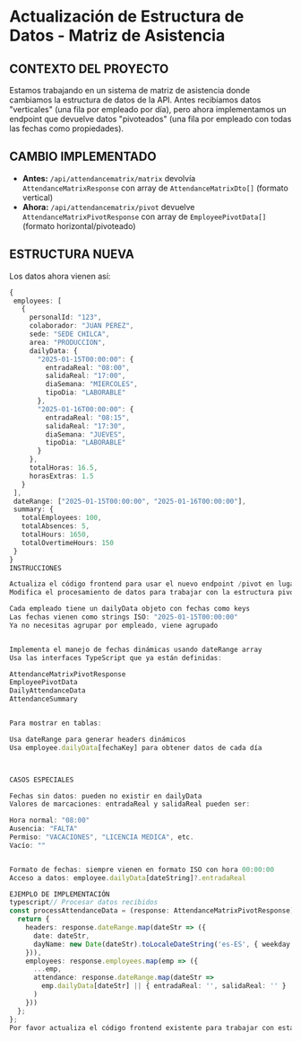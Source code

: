 # Actualización de Estructura de Datos - Matriz de Asistencia

## CONTEXTO DEL PROYECTO

Estamos trabajando en un sistema de matriz de asistencia donde cambiamos la estructura de datos de la API. Antes recibíamos datos "verticales" (una fila por empleado por día), pero ahora implementamos un endpoint que devuelve datos "pivoteados" (una fila por empleado con todas las fechas como propiedades).

## CAMBIO IMPLEMENTADO

- **Antes:** `/api/attendancematrix/matrix` devolvía `AttendanceMatrixResponse` con array de `AttendanceMatrixDto[]` (formato vertical)
- **Ahora:** `/api/attendancematrix/pivot` devuelve `AttendanceMatrixPivotResponse` con array de `EmployeePivotData[]` (formato horizontal/pivoteado)

## ESTRUCTURA NUEVA

Los datos ahora vienen así:

```typescript
{
 employees: [
   {
     personalId: "123",
     colaborador: "JUAN PEREZ",
     sede: "SEDE CHILCA",
     area: "PRODUCCION",
     dailyData: {
       "2025-01-15T00:00:00": { 
         entradaReal: "08:00", 
         salidaReal: "17:00",
         diaSemana: "MIERCOLES",
         tipoDia: "LABORABLE" 
       },
       "2025-01-16T00:00:00": { 
         entradaReal: "08:15", 
         salidaReal: "17:30",
         diaSemana: "JUEVES", 
         tipoDia: "LABORABLE"
       }
     },
     totalHoras: 16.5,
     horasExtras: 1.5
   }
 ],
 dateRange: ["2025-01-15T00:00:00", "2025-01-16T00:00:00"],
 summary: { 
   totalEmployees: 100, 
   totalAbsences: 5,
   totalHours: 1650,
   totalOvertimeHours: 150
 }
}
INSTRUCCIONES

Actualiza el código frontend para usar el nuevo endpoint /pivot en lugar de /matrix
Modifica el procesamiento de datos para trabajar con la estructura pivoteada donde:

Cada empleado tiene un dailyData objeto con fechas como keys
Las fechas vienen como strings ISO: "2025-01-15T00:00:00"
Ya no necesitas agrupar por empleado, viene agrupado


Implementa el manejo de fechas dinámicas usando dateRange array
Usa las interfaces TypeScript que ya están definidas:

AttendanceMatrixPivotResponse
EmployeePivotData
DailyAttendanceData
AttendanceSummary


Para mostrar en tablas:

Usa dateRange para generar headers dinámicos
Usa employee.dailyData[fechaKey] para obtener datos de cada día



CASOS ESPECIALES

Fechas sin datos: pueden no existir en dailyData
Valores de marcaciones: entradaReal y salidaReal pueden ser:

Hora normal: "08:00"
Ausencia: "FALTA"
Permiso: "VACACIONES", "LICENCIA MEDICA", etc.
Vacío: ""


Formato de fechas: siempre vienen en formato ISO con hora 00:00:00
Acceso a datos: employee.dailyData[dateString]?.entradaReal

EJEMPLO DE IMPLEMENTACIÓN
typescript// Procesar datos recibidos
const processAttendanceData = (response: AttendanceMatrixPivotResponse) => {
  return {
    headers: response.dateRange.map(dateStr => ({
      date: dateStr,
      dayName: new Date(dateStr).toLocaleDateString('es-ES', { weekday: 'long' })
    })),
    employees: response.employees.map(emp => ({
      ...emp,
      attendance: response.dateRange.map(dateStr => 
        emp.dailyData[dateStr] || { entradaReal: '', salidaReal: '' }
      )
    }))
  };
};
Por favor actualiza el código frontend existente para trabajar con esta nueva estructura de datos pivoteada.